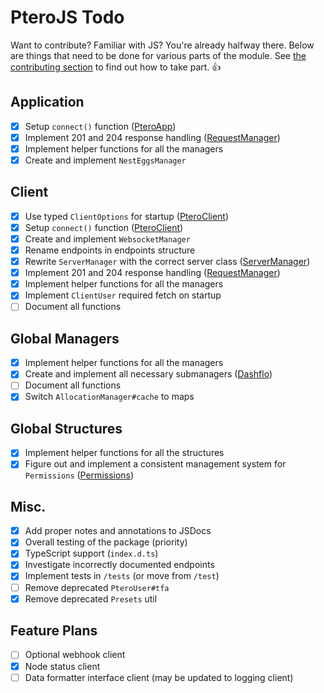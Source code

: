 # PteroJS Todo
Want to contribute? Familiar with JS? You're already halfway there. Below are things that need to be done for various parts of the module. See [the contributing section](https://github.com/devnote-dev/PteroJS#contributing) to find out how to take part. 👍

## Application
- [X] Setup `connect()` function ([PteroApp](https://github.com/devnote-dev/PteroJS/blob/main/src/application/PteroApp.js#L33))
- [X] Implement 201 and 204 response handling ([RequestManager](https://github.com/devnote-dev/PteroJS/blob/main/src/application/managers/RequestManager.js))
- [X] Implement helper functions for all the managers
- [X] Create and implement `NestEggsManager`

## Client
- [X] Use typed `ClientOptions` for startup ([PteroClient](https://github.com/devnote-dev/PteroJS/blob/main/src/client/PteroClient.js#L13))
- [X] Setup `connect()` function ([PteroClient](https://github.com/devnote-dev/PteroJS/blob/main/src/client/PteroClient.js#L26))
- [X] Create and implement `WebsocketManager`
- [X] Rename endpoints in endpoints structure
- [X] Rewrite `ServerManager` with the correct server class ([ServerManager](https://github.com/devnote-dev/PteroJS/blob/main/src/client/managers/ServerManager.js))
- [X] Implement 201 and 204 response handling ([RequestManager](https://github.com/devnote-dev/PteroJS/blob/main/src/client/managers/RequestManager.js))
- [X] Implement helper functions for all the managers
- [X] Implement `ClientUser` required fetch on startup
- [ ] Document all functions

## Global Managers
- [X] Implement helper functions for all the managers
- [X] Create and implement all necessary submanagers ([Dashflo](https://dashflo.net/docs/api/pterodactyl/v1/#req_dc39cc65e67d47bd8fb37449a8559935))
- [ ] Document all functions
- [X] Switch `AllocationManager#cache` to maps

## Global Structures
- [X] Implement helper functions for all the structures
- [X] Figure out and implement a consistent management system for `Permissions` ([Permissions](https://github.com/devnote-dev/PteroJS/blob/main/src/structures/Permissions.js))

## Misc.
- [X] Add proper notes and annotations to JSDocs
- [X] Overall testing of the package (priority)
- [X] TypeScript support (`index.d.ts`)
- [X] Investigate incorrectly documented endpoints
- [X] Implement tests in `/tests` (or move from `/test`)
- [ ] Remove deprecated `PteroUser#tfa`
- [X] Remove deprecated `Presets` util

## Feature Plans
- [ ] Optional webhook client
- [X] Node status client
- [ ] Data formatter interface client (may be updated to logging client)
